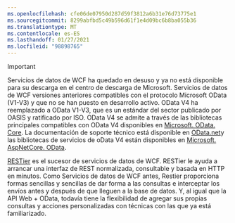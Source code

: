 ```yaml
---
ms.openlocfilehash: cfe06de07950d287d59f3812a6b31e76d73775e1
ms.sourcegitcommit: 8299abfbd5c49b596d61f1e4d09bc6b8ba055b36
ms.translationtype: MT
ms.contentlocale: es-ES
ms.lasthandoff: 01/27/2021
ms.locfileid: "98898765"
---
```

> [!IMPORTANT]
> Servicios de datos de WCF ha quedado en desuso y ya no está disponible para su descarga en el centro de descarga de Microsoft.
> Servicios de datos de WCF versiones anteriores compatibles con el protocolo Microsoft OData (V1-V3) y que no se han puesto en desarrollo activo. OData V4 ha reemplazado a OData V1-V3, que es un estándar del sector publicado por OASIS y ratificado por ISO. OData V4 se admite a través de las bibliotecas principales compatibles con OData V4 disponibles en [Microsoft. OData. Core](https://www.nuget.org/packages/Microsoft.OData.Core/). La documentación de soporte técnico está disponible en [OData.net](https://odata.github.io/odata.net)y las bibliotecas de servicios de oData V4 están disponibles en [Microsoft. AspNetCore. OData](https://www.nuget.org/packages/Microsoft.AspNetCore.OData).
>
> [RESTier](https://github.com/OData/RESTier) es el sucesor de servicios de datos de WCF. RESTier le ayuda a arrancar una interfaz de REST normalizada, consultable y basada en HTTP en minutos.
> Como Servicios de datos de WCF antes, Restier proporciona formas sencillas y sencillas de dar forma a las consultas e interceptar los envíos antes y después de que lleguen a la base de datos. Y, al igual que la API Web + OData, todavía tiene la flexibilidad de agregar sus propias consultas y acciones personalizadas con técnicas con las que ya está familiarizado.
